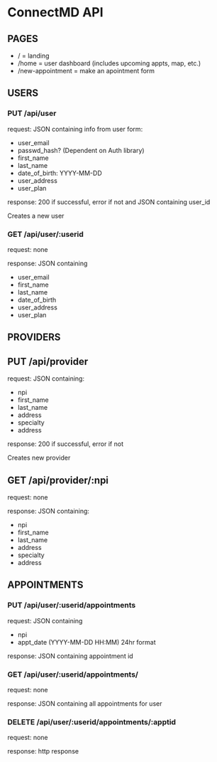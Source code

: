 # ConnectMD API

## PAGES

* / = landing
* /home = user dashboard (includes upcoming appts, map, etc.)
* /new-appointment = make an apointment form

## USERS

### PUT /api/user

request: JSON containing info from user form:
* user_email
* passwd_hash? (Dependent on Auth library)
* first_name
* last_name
* date_of_birth: YYYY-MM-DD
* user_address
* user_plan

response: 200 if successful, error if not and JSON containing user_id

Creates a new user

### GET /api/user/:userid

request: none

response: JSON containing
* user_email
* first_name
* last_name
* date_of_birth
* user_address
* user_plan

## PROVIDERS

## PUT /api/provider

request: JSON containing:
* npi
* first_name
* last_name
* address
* specialty
* address

response: 200 if successful, error if not

Creates new provider

## GET /api/provider/:npi

request: none

response: JSON containing:
* npi
* first_name
* last_name
* address
* specialty
* address

## APPOINTMENTS

### PUT /api/user/:userid/appointments

request: JSON containing
* npi
* appt_date (YYYY-MM-DD HH:MM) 24hr format

response: JSON containing appointment id

### GET /api/user/:userid/appointments/

request: none

response: JSON containing all appointments for user

### DELETE /api/user/:userid/appointments/:apptid

request: none

response: http response
